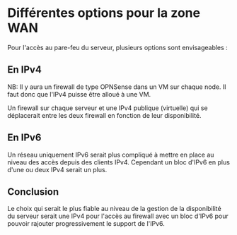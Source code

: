 # Différentes options pour la zone WAN

Pour l'accès au pare-feu du serveur, plusieurs options sont envisageables :

## En IPv4

NB: Il y aura un firewall de type OPNSense dans un VM sur chaque node. Il faut donc que l'IPv4 puisse être alloué à une VM.

Un firewall sur chaque serveur et une IPv4 publique (virtuelle) qui se déplacerait entre les deux firewall en fonction de leur disponibilité.

## En IPv6

Un réseau uniquement IPv6 serait plus compliqué à mettre en place au niveau des accès depuis des clients IPv4. Cependant un bloc d'IPv6 en plus d'une ou deux IPv4 serait un plus.

## Conclusion

Le choix qui serait le plus fiable au niveau de la gestion de la disponibilité du serveur serait une IPv4 pour l'accès au firewall avec un bloc d'IPv6 pour pouvoir rajouter progressivement le support de l'IPv6.
